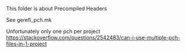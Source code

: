 This folder is about Precompiled Headers

See gerefi_pch.mk

Unfortunately only one pch per project https://stackoverflow.com/questions/2542483/can-i-use-multiple-pch-files-in-1-project